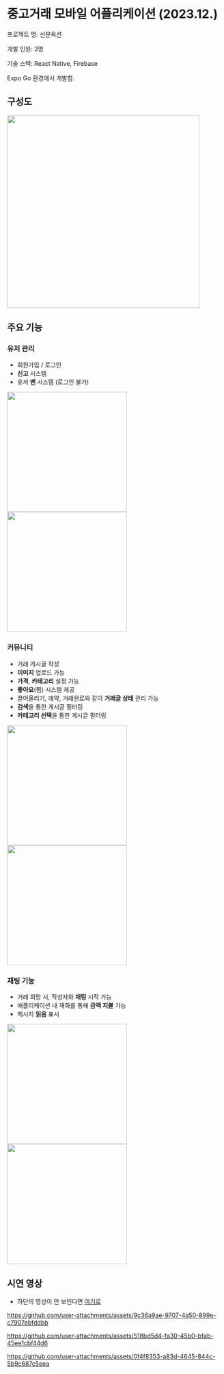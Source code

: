 # 중고거래 모바일 어플리케이션 (2023.12.)

프로젝트 명: 선문옥션

개발 인원: 3명

기술 스택: React Native, Firebase

Expo Go 환경에서 개발함.

## 구성도
<img src="./image/image01.png" width="450">

## 주요 기능

### 유저 관리
- 회원가입 / 로그인
- **신고** 시스템
- 유저 **밴** 시스템 (로그인 불가)

<img src="./image/image05.jpg" width="280">
<img src="./image/image04.jpg" width="280">


### 커뮤니티
- 거래 게시글 작성
- **이미지** 업로드 가능
- **가격**, **카테고리** 설정 가능
- **좋아요**(찜) 시스템 제공
- 끌어올리기, 예약, 거래완료와 같이 **거래글 상태** 관리 가능
- **검색**을 통한 게시글 필터링
- **카테고리 선택**을 통한 게시글 필터링

<img src="./image/image07.jpg" width="280">
<img src="./image/image06.jpg" width="280">

### 채팅 기능
- 거래 희망 시, 작성자와 **채팅** 시작 가능
- 애플리케이션 내 재화를 통해 **금액 지불** 가능
- 메시지 **읽음** 표시

<img src="./image/image02.jpg" width="280">
<img src="./image/image03.jpg" width="280">

## 시연 영상 
- 하단의 영상이 안 보인다면 [여기로](./image/)


https://github.com/user-attachments/assets/9c36a9ae-9707-4a50-899e-c7907ebfddbb



https://github.com/user-attachments/assets/518bd5d4-fa30-45b0-bfab-45ee1cbf44d6



https://github.com/user-attachments/assets/0f4f8353-a83d-4645-844c-5b9c687c5eea

